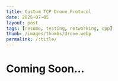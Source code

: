 ```yaml
---
title: Custom TCP Drone Protocol
date: 2025-07-05
layout: post
tags: [resume, testing, networking, cpp]
thumb: /images/thumbs/drone.webp
permalink: /:title/
---
```


# Coming Soon...
